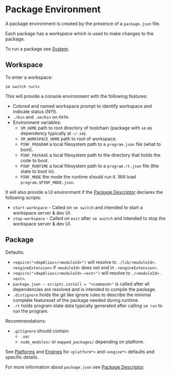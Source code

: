 Package Environment
===================

A package environment is created by the presence of a `package.json` file.

Each package has a *workspace* which is used to make changes to the package.

To run a package see [System](./System.md).


Workspace
---------

To enter a workspace:

	sm switch <uri>

This will provide a console environment with the following features:

  * Colored and named workspace prompt to identify workspace and indicate status (*NYI*).
  * `./bin` and `.sm/bin` on `PATH`.
  * Environment variables:
    * `SM_HOME` path to root directory of toolchain (package with `sm` as dependency typically at `~/.sm`).
    * `SM_WORKSPACE_HOME` path to root of workspace.
    * `PINF_PROGRAM` a local filesystem path to a `program.json` file (what to boot).
    * `PINF_PACKAGE` a local filesystem path to the directory that holds the code to boot.
    * `PINF_RUNTIME` a local filesystem path to a `program.rt.json` file (the state to boot in).
    * `PINF_MODE` the mode the runtime should run it. Will load `program.$PINF_MODE.json`.

It will also provide a UI environment if the [Package Descriptor](./PackageDescriptor.md) declares the following scripts:

  * `start-workspace` - Called on `sm switch` and intended to start a workspace server & dev UI.
  * `stop-workspace` - Called on `exit` after `sm switch` and intended to stop the workspace server & dev UI.


Package
-------

Defaults:

  * `require("<depAlias>/<moduleId>")` will resolve to `./lib/<moduleId>.<engineExtension>` if `<moduleId>` does not end in `.<engineExtension>`.
  * `require("<depAlias>/<moduleId>.<ext>")` will resolve to `./<moduleId>.<ext>`.
  * `package.json ~ scripts.install = "<command>"` is called after all dependencies are resolved and is intended to compile the package.
  * `.distignore` holds the git like ignore rules to describe the minimal complete featureset of the package needed during runtime.
  * `.rt` holds program state data typically generated after calling `sm run` to run the program.

Recommendations:

  * `.gitignore` should contain:
    * `.sm/`
    * `node_modules/` or `mapped_packages/` depending on platform.

See [Platforms](./Platforms.md) and [Engines](./Engines.md) for `<platform*>` and `<engine*>` defaults and specific details.

For more information about `package.json` see [Package Descriptor](./PackageDescriptor.md).

